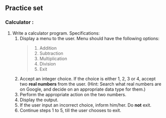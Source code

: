 ## Practice set

### Calculator :

1. Write a calculator program. Specifications:
    1. Display a menu to the user. Menu should have the following options:
        >1. Addition
		>2. Subtraction
		>3. Multiplication
		>4. Division
		>5. Exit
	2. Accept an integer choice. If the choice is either 1, 2, 3 or 4, accept two **real numbers** from the user. (Hint: Search what real numbers are on Google, and decide on an appropriate data type for them.)
	3. Perform the appropriate action on the two numbers.
	4. Display the output.
	5. If the user input an incorrect choice, inform him/her. Do **not** exit.
	6. Continue steps 1 to 5, till the user chooses to exit.  
